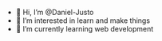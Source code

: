 - 👋 Hi, I’m @Daniel-Justo
- 👀 I’m interested in learn and make things
- 🌱 I’m currently learning web development

<!---
danielMonke/danielMonke is a ✨ special ✨ repository because its `README.md` (this file) appears on your GitHub profile.
You can click the Preview link to take a look at your changes.
--->
